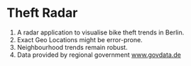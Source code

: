 # Theft Radar
1. A radar application to visualise bike theft trends in Berlin.
2. Exact Geo Locations might be error-prone.
3. Neighbourhood trends remain robust.
4. Data provided by regional government www.govdata.de
